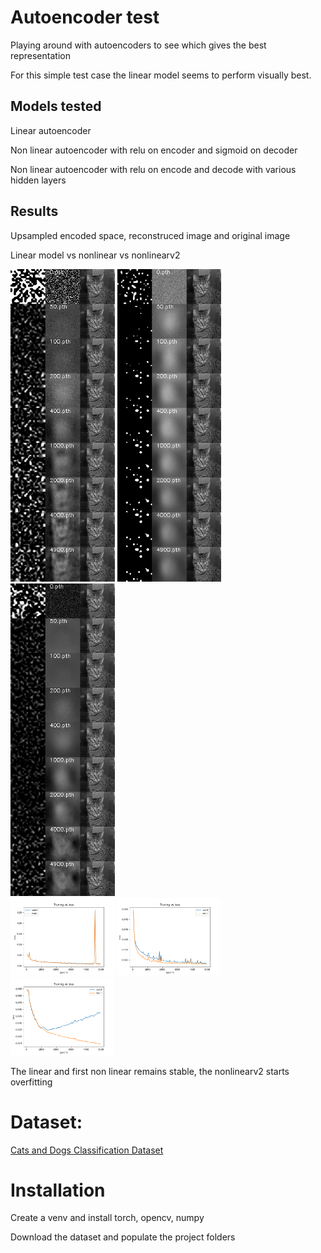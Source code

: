
# Autoencoder test

Playing around with autoencoders to see which gives the best representation

For this simple test case the linear model seems to perform visually best.

## Models tested 

Linear autoencoder

Non linear autoencoder with relu on encoder and sigmoid on decoder

Non linear autoencoder with relu on encode and decode with various hidden layers


## Results

Upsampled encoded space, reconstruced image and original image

<div>
  <p>Linear model vs nonlinear vs nonlinearv2</p>
  <div>
    <td><img src="results/models/lr0.001linear/model4900.pth0.png" height="500"/></td>
    <td><img src="results/models/lr0.001nonlinear/model4900.pth0.png" height="500"/></td>
    <td><img src="results/models/lr0.001nonlinearv2/model4900.pth0.png" height="500"/></td>
  </div>

  <div>
    <td><img src="results/models/lr0.001linear/validation_loss_curve.png" width="166"/></td>
    <td><img src="results/models/lr0.001nonlinear/validation_loss_curve.png" width="166"/></td>
    <td><img src="results/models/lr0.001nonlinearv2/validation_loss_curve.png" width="166"/></td>
  </div>

  <p>The linear and first non linear remains stable, the nonlinearv2 starts overfitting</p>
</div>

# Dataset:

[Cats and Dogs Classification Dataset](https://www.kaggle.com/datasets/bhavikjikadara/dog-and-cat-classification-dataset/data)

# Installation

Create a venv and install torch, opencv, numpy

Download the dataset and populate the project folders
